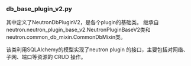 ### db_base_plugin_v2.py
其中定义了NeutronDbPluginV2，是各个plugin的基础类。
继承自neutron.neutron_plugin_base_v2.NeutronPluginBaseV2类和neutron.common_db_mixin.CommonDbMixin类。

该类利用SQLAlchemy的模型实现了neutron plugin 的接口，主要包括对网络、子网、端口等资源的 CRUD 操作。
